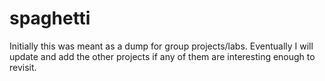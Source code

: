 # spaghetti

Initially this was meant as a dump for group projects/labs. Eventually I will update and add the other projects if any of them are interesting enough to revisit. 
